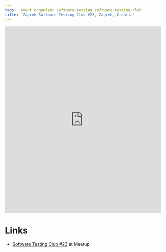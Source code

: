```yaml
---
tags:  event organizer software-testing software-testing-club
title: 'Zagreb Software Testing Club #23, Zagreb, Croatia'
---
```

<iframe src="https://www.facebook.com/plugins/post.php?href=https%3A%2F%2Fwww.facebook.com%2Fmedia%2Fset%2F%3Fset%3Da.10153736493482290.1073741833.735252289%26type%3D3&width=500" width="500" height="597" style="border:none;overflow:hidden" scrolling="no" frameborder="0" allowTransparency="true"></iframe>

# Links

- [Software Testing Club #23](http://www.meetup.com/SoftwareTestingClub/events/226163232/) at Meetup
